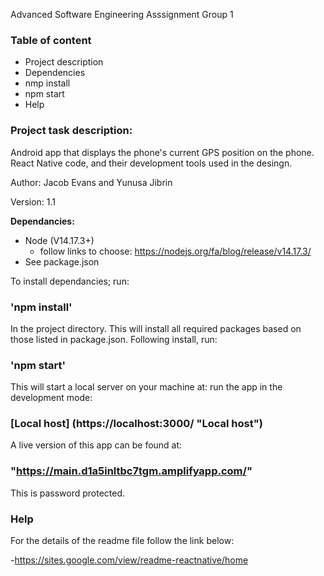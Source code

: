 Advanced Software Engineering Asssignment Group 1
### Table of content
   - Project description
   - Dependencies
   - nmp install
   - npm start
   - Help

###  Project task description:
Android app that displays the phone's current GPS position on the phone. React Native code, and their development tools used in the desingn.

Author: Jacob Evans and Yunusa Jibrin

Version: 1.1

**Dependancies:** 
- Node (V14.17.3+)
   - follow links to choose: https://nodejs.org/fa/blog/release/v14.17.3/
- See package.json


To install dependancies; run:

### 'npm install' 

In the project directory. This will install all required packages based on those listed in package.json.
Following install, run:

### 'npm start'

This will start a local server on your machine at:
run the app in the development mode:

### [Local host] (https://localhost:3000/ "Local host")


A live version of this app can be found at:

### "https://main.d1a5inltbc7tgm.amplifyapp.com/"

This is password protected.
### Help 
For the details of the readme file follow the link below:

-https://sites.google.com/view/readme-reactnative/home

                                                                                 

